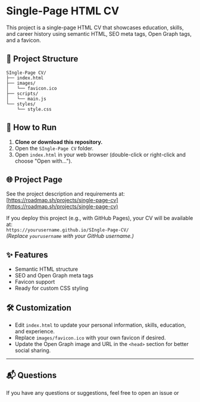 # Single-Page HTML CV

This project is a single-page HTML CV that showcases education, skills, and career history using semantic HTML, SEO meta tags, Open Graph tags, and a favicon.

## 📄 Project Structure

```
SIngle-Page CV/
├── index.html
├── images/
│   └── favicon.ico
├── scripts/
│   └── main.js
└── styles/
    └── style.css
```

## 🚀 How to Run

1. **Clone or download this repository.**
2. Open the `SIngle-Page CV` folder.
3. Open `index.html` in your web browser (double-click or right-click and choose "Open with...").

## 🌐 Project Page

See the project description and requirements at:  
[https://roadmap.sh/projects/single-page-cv](https://roadmap.sh/projects/single-page-cv)

If you deploy this project (e.g., with GitHub Pages), your CV will be available at:  
`https://yourusername.github.io/SIngle-Page-CV/`  
*(Replace `yourusername` with your GitHub username.)*

## ✨ Features

- Semantic HTML structure
- SEO and Open Graph meta tags
- Favicon support
- Ready for custom CSS styling

## 🛠️ Customization

- Edit `index.html` to update your personal information, skills, education, and experience.
- Replace `images/favicon.ico` with your own favicon if desired.
- Update the Open Graph image and URL in the `<head>` section for better social sharing.

---

## 📬 Questions

If you have any questions or suggestions, feel free to open an issue or
